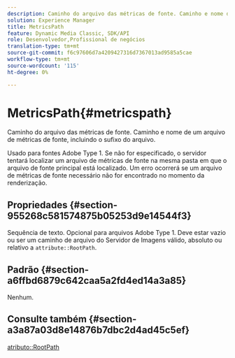 ```yaml
---
description: Caminho do arquivo das métricas de fonte. Caminho e nome de um arquivo de métricas de fonte, incluindo o sufixo do arquivo.
solution: Experience Manager
title: MetricsPath
feature: Dynamic Media Classic, SDK/API
role: Desenvolvedor,Profissional de negócios
translation-type: tm+mt
source-git-commit: f6c97606d7a4209427316d7367013ad9585a5cae
workflow-type: tm+mt
source-wordcount: '115'
ht-degree: 0%

---
```



# MetricsPath{#metricspath}

Caminho do arquivo das métricas de fonte. Caminho e nome de um arquivo de métricas de fonte, incluindo o sufixo do arquivo.

Usado para fontes Adobe Type 1. Se não for especificado, o servidor tentará localizar um arquivo de métricas de fonte na mesma pasta em que o arquivo de fonte principal está localizado. Um erro ocorrerá se um arquivo de métricas de fonte necessário não for encontrado no momento da renderização.

## Propriedades {#section-955268c581574875b05253d9e14544f3}

Sequência de texto. Opcional para arquivos Adobe Type 1. Deve estar vazio ou ser um caminho de arquivo do Servidor de Imagens válido, absoluto ou relativo a `attribute::RootPath`.

## Padrão {#section-a6ffbd6879c642caa5a2fd4ed14a3a85}

Nenhum.

## Consulte também {#section-a3a87a03d8e14876b7dbc2d4ad45c5ef}

[atributo::RootPath](/help/aem-is-ir-api/is-api/image-catalog/image-serving-api-ref/c-image-catalog-reference/c-attributes-reference/r-rootpath.md)
